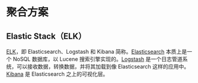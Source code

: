 # 聚合方案

## Elastic Stack（ELK）

 [ELK](https://links.jianshu.com/go?to=https%3A%2F%2Fwww.elastic.co%2Fwebinars%2Fintroduction-elk-stack)，即 Elasticsearch、Logstash 和 Kibana 简称。[Elasticsearch](https://links.jianshu.com/go?to=https%3A%2F%2Fwww.elastic.co%2Fproducts%2Felasticsearch) 本质上是一个 NoSQL 数据库，以 Lucene 搜索引擎实现的。[Logstash](https://links.jianshu.com/go?to=https%3A%2F%2Fwww.elastic.co%2Fproducts%2Flogstash) 是一个日志管道系统，可以接收数据，转换数据，并将其加载到像 Elasticsearch 这样的应用中。[Kibana](https://links.jianshu.com/go?to=https%3A%2F%2Fwww.elastic.co%2Fproducts%2Fkibana) 是 Elasticsearch 之上的可视化层。

